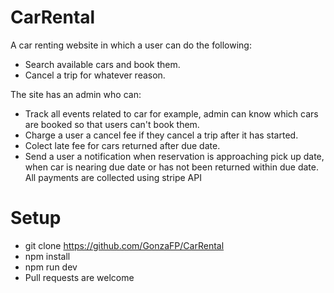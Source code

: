 # CarRental
A car renting website in which a user can do the following:
* Search available cars and book them.
* Cancel a trip for whatever reason.


The site has an admin who can:
* Track all events related to car for example, admin can know which cars are booked so that users can't book them.
* Charge a user a cancel fee if they cancel a trip after it has started.
* Colect late fee for cars returned after due date.
* Send a user a notification when reservation is approaching pick up date, when car is nearing due date or has not been returned within due date.
All payments are collected using stripe API

# Setup
* git clone https://github.com/GonzaFP/CarRental
* npm install
* npm run dev
* Pull requests are welcome
